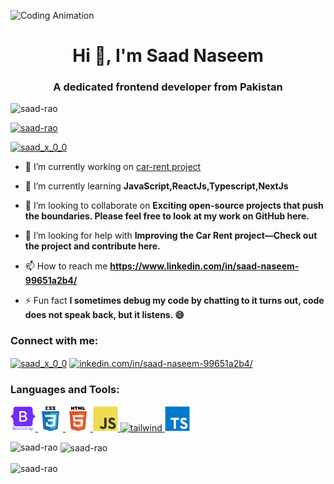 ![Coding Animation]([Saad_Naseem_In_a_contemporary_scene,_a_person_sits_at_a_modern_db9a7503-4f85-495e-acb9-699ecf839155.gif](https://github.com/saad-rao/saad-rao/blob/main/Saad_Naseem_In_a_contemporary_scene%2C_a_person_sits_at_a_modern_db9a7503-4f85-495e-acb9-699ecf839155.gif))

<h1 align="center">Hi 👋, I'm Saad Naseem</h1>
<h3 align="center">A dedicated frontend developer from Pakistan</h3>

<p align="left"> <img src="https://komarev.com/ghpvc/?username=saad-rao&label=Profile%20views&color=0e75b6&style=flat" alt="saad-rao" /> </p>

<p align="left"> <a href="https://github.com/ryo-ma/github-profile-trophy"><img src="https://github-profile-trophy.vercel.app/?username=saad-rao" alt="saad-rao" /></a> </p>

<p align="left"> <a href="https://twitter.com/saad_x_0_0" target="blank"><img src="https://img.shields.io/twitter/follow/saad_x_0_0?logo=twitter&style=for-the-badge" alt="saad_x_0_0" /></a> </p>

- 🔭 I’m currently working on [car-rent project](https://car-rent-hackathon-mauve.vercel.app/)

- 🌱 I’m currently learning **JavaScript,ReactJs,Typescript,NextJs**

- 👯 I’m looking to collaborate on **Exciting open-source projects that push the boundaries. Please feel free to look at my work on GitHub here.**

- 🤝 I’m looking for help with **Improving the Car Rent project—Check out the project and contribute here.**

- 📫 How to reach me **https://www.linkedin.com/in/saad-naseem-99651a2b4/**

- ⚡ Fun fact **I sometimes debug my code by chatting to it turns out, code does not speak back, but it listens. 😄**

<h3 align="left">Connect with me:</h3>
<p align="left">
<a href="https://twitter.com/saad_x_0_0" target="blank"><img align="center" src="https://raw.githubusercontent.com/rahuldkjain/github-profile-readme-generator/master/src/images/icons/Social/twitter.svg" alt="saad_x_0_0" height="30" width="40" /></a>
<a href="https://linkedin.com/in/inkedin.com/in/saad-naseem-99651a2b4/" target="blank"><img align="center" src="https://raw.githubusercontent.com/rahuldkjain/github-profile-readme-generator/master/src/images/icons/Social/linked-in-alt.svg" alt="inkedin.com/in/saad-naseem-99651a2b4/" height="30" width="40" /></a>
</p>

<h3 align="left">Languages and Tools:</h3>
<p align="left"> <a href="https://getbootstrap.com" target="_blank" rel="noreferrer"> <img src="https://raw.githubusercontent.com/devicons/devicon/master/icons/bootstrap/bootstrap-plain-wordmark.svg" alt="bootstrap" width="40" height="40"/> </a> <a href="https://www.w3schools.com/css/" target="_blank" rel="noreferrer"> <img src="https://raw.githubusercontent.com/devicons/devicon/master/icons/css3/css3-original-wordmark.svg" alt="css3" width="40" height="40"/> </a> <a href="https://www.w3.org/html/" target="_blank" rel="noreferrer"> <img src="https://raw.githubusercontent.com/devicons/devicon/master/icons/html5/html5-original-wordmark.svg" alt="html5" width="40" height="40"/> </a> <a href="https://developer.mozilla.org/en-US/docs/Web/JavaScript" target="_blank" rel="noreferrer"> <img src="https://raw.githubusercontent.com/devicons/devicon/master/icons/javascript/javascript-original.svg" alt="javascript" width="40" height="40"/> </a> <a href="https://tailwindcss.com/" target="_blank" rel="noreferrer"> <img src="https://www.vectorlogo.zone/logos/tailwindcss/tailwindcss-icon.svg" alt="tailwind" width="40" height="40"/> </a> <a href="https://www.typescriptlang.org/" target="_blank" rel="noreferrer"> <img src="https://raw.githubusercontent.com/devicons/devicon/master/icons/typescript/typescript-original.svg" alt="typescript" width="40" height="40"/> </a> </p>

<p><img align="left" src="https://github-readme-stats.vercel.app/api/top-langs?username=saad-rao&show_icons=true&locale=en&layout=compact" alt="saad-rao" /></p>

<p>&nbsp;<img align="center" src="https://github-readme-stats.vercel.app/api?username=saad-rao&show_icons=true&locale=en" alt="saad-rao" /></p>

<p><img align="center" src="https://github-readme-streak-stats.herokuapp.com/?user=saad-rao&" alt="saad-rao" /></p>
